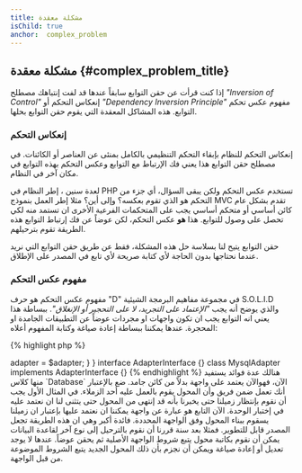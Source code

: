 ```yaml
---
title: مشكلة معقدة
isChild: true
anchor:  complex_problem
---
```


## مشكلة معقدة {#complex_problem_title}

إذا كنت قرأت عن حقن التوابع سابقاً عندها قد لفت إنتباهك مصطلح *"Inversion of Control"* إنعكاس التحكم أو
*"Dependency Inversion Principle"* مفهوم عكس تحكم التوابع.
هذه المشاكل المعقدة التي يقوم حقن التوابع بحلها.

### إنعكاس التحكم

إنعكاس التحكم للنظام بإبقاء التحكم التنظيمي بالكامل بمنئى عن العناصر أو الكائنات. في مصطلح حقن التوابع هذا يعني
فك الإرتباط مع التوابع وعكس التحكم بهذه التوابع في مكان آخر في النظام.

لعدة سنين ، إطر النظام في PHP تستخدم عكس التحكم ولكن يبقى السؤال، أي جزء من التحكم هو الذي تقوم بعكسه؟ وإلى أين؟
مثلا إطر العمل بنموذج MVC تقدم بشكل عام كائن أساسي أو متحكم أساسي يجب على المتحكمات الفرعية الأخرى ان تستمد منه لكي
تحصل على وصول للتوابع. هذا **هو** عكس التحكم، لكن عوضاً عن فك إرتباط التوابع هذه الطريقة تقوم بترحيلهم.

حقن التوابع يتيح لنا بسلاسة حل هذه المشكلة، فقط عن طريق حقن التوابع التي نريد عندما نحتاجها بدون الحاجة لأي كتابة صريحة
لأي تابع في المصدر على الإطلاق.

### مفهوم عكس التحكم

مفهوم عكس التحكم هو حرف "D" في مجموعة مفاهيم البرمجة الشيئية S.O.L.I.D  والذي يوضح أنه يجب *"الإعتماد على التجريد، لا على
التحجير أو الإنغلاق"*. ببساطة هذا يعني انه التوابع يجب ان تكون واجهات او مجردات عوضاً عن التطبيقات الجامدة او المحجرة. عندها
يمكننا ببساطة إعادة صياغة وكتابة المفهوم أعلاه:

{% highlight php %}
<?php
namespace Database;

class Database
{
    protected $adapter;

    public function __construct(AdapterInterface $adapter)
    {
        $this->adapter = $adapter;
    }
}

interface AdapterInterface {}

class MysqlAdapter implements AdapterInterface {}
{% endhighlight %}

هنالك عدة فوائد يستفيد منها كلاس `Database` الآن، فهوالآن يعتمد على واجهة بدلاً من كائن جامد.

ضع بالإعتبار أنك تعمل ضمن فريق وأن المحول يقوم بالعمل عليه أحد الزملاء. في المثال الأول يجب أن نقوم بإنتظار زميلنا حتى
يخبرنا بأنه قد إنتهى من المحول حتى يتثنى لنا ان نعتمد عليه في إختبار الوحدة. الآن التابع هو عبارة عن واجهة يمكننا ان
نعتمد عليها بإعتبار ان زميلنا يسقوم ببناء المحول وفق الواجهة المحددة.

فائدة أكبر وهي ان هذه الطريقة تجعل المصدر قابل للتطوير. فمثلا بعد سنة قررنا أن نقوم بالترحيل إلى نوع آخر لقاعدة البيانات
يمكن أن نقوم بكاتبة محول يتبع شروط الواجهة الأصلية ثم يحقن عوضاً. عندها لا يوجد تعديل أو إعادة صياغة ويمكن أن نجزم بأن ذلك
المحول الجديد يتبع الشروط الموضوعة من قبل الواجهة.

